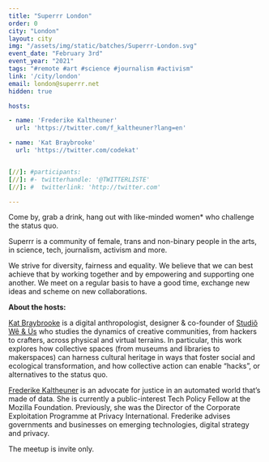 ```yaml
---
title: "Superrr London"
order: 0
city: "London"
layout: city
img: "/assets/img/static/batches/Superrr-London.svg"
event_date: "February 3rd"
event_year: "2021"
tags: "#remote #art #science #journalism #activism"
link: '/city/london'
email: london@superrr.net
hidden: true

hosts:

- name: 'Frederike Kaltheuner'
  url: 'https://twitter.com/f_kaltheuner?lang=en'

- name: 'Kat Braybrooke'
  url: 'https://twitter.com/codekat'


[//]: #participants:
[//]: #- twitterhandle: '@TWITTERLISTE'
[//]: #  twitterlink: 'http://twitter.com'

---
```

Come by, grab a drink, hang out with like-minded women* who challenge the status quo. 

Superrr is a community of female, trans and non-binary people in the arts, in science, tech, journalism, activism and more.

We strive for diversity, fairness and equality. We believe that we can best achieve that by working together and by empowering and supporting one another. We meet on a regular basis to have a good time, exchange new ideas and scheme on new collaborations.


<b>About the hosts:</b>

<a href="https://codekat.net/">Kat Braybrooke</a> is a digital anthropologist, designer & co-founder of <a href="https://studiowe.net/">Studiõ Wê & Üs</a> who studies the dynamics of creative communities, from hackers to crafters, across physical and virtual terrains. In particular, this work explores how collective spaces (from museums and libraries to makerspaces) can harness cultural heritage in ways that foster social and ecological transformation, and how collective action can enable “hacks”, or alternatives to the status quo.

<a href="https://frederikekaltheuner.com/">Frederike Kaltheuner</a> is an advocate for justice in an automated world that’s made of data. She is currently a public-interest Tech Policy Fellow at the Mozilla Foundation. Previously, she was the Director of the Corporate Exploitation Programme at Privacy International. Frederike advises governments and businesses on emerging technologies, digital strategy and privacy.

The meetup is invite only. 








